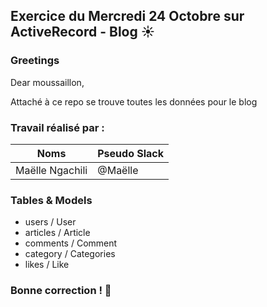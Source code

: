## Exercice du Mercredi 24 Octobre sur ActiveRecord - Blog :sunny: 

### Greetings

<p>Dear moussaillon,</p>
<p>Attaché à ce repo se trouve toutes les données pour le blog</strong></p>
    
### Travail réalisé par :
Noms | Pseudo Slack
------------ | -------------
Maëlle Ngachili|@Maëlle


### Tables & Models
<ul>
  <li>users / User</li>
  <li>articles / Article</li>
  <li>comments / Comment</li>
  <li>category / Categories</li>
  <li>likes / Like</li>
</ul>


### Bonne correction ! :poop:
